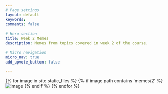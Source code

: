 ```yaml
---
# Page settings
layout: default
keywords:
comments: false
 
# Hero section
title: Week 2 Memes
description: Memes from topics covered in week 2 of the course. 
 
# Micro navigation
micro_nav: true
add_upvote_button: false

---
```


{% for image in site.static_files %}
    {% if image.path contains 'memes/2' %}
<img src="{{ site.baseurl }}{{ image.path }}" alt="image" />
    {% endif %}
{% endfor %}